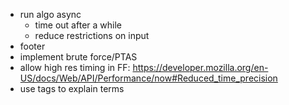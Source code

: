 - run algo async
  - time out after a while
  - reduce restrictions on input
- footer
- implement brute force/PTAS
- allow high res timing in FF: https://developer.mozilla.org/en-US/docs/Web/API/Performance/now#Reduced_time_precision
- use <term> tags to explain terms
